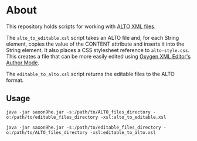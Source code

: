 # About
This repository holds scripts for working with [ALTO XML files](https://www.loc.gov/standards/alto/).

The `alto_to_editable.xsl` script takes an ALTO file and, for each String element, copies the value of the CONTENT attribute and inserts it into the String element. It also places a CSS stylesheet reference to `alto-style.css`. This creates a file that can be more easily edited using [Oxygen XML Editor's Author Mode](https://www.oxygenxml.com/doc/versions/21.0/ug-editor/topics/editing-xml-documents-author.html).

The `editable_to_alto.xsl` script returns the editable files to the ALTO format.

## Usage
`java -jar saxon9he.jar -s:/path/to/ALTO_files_directory -o:/path/to/editable_files_directory -xsl:alto_to_editable.xsl`

`java -jar saxon9he.jar -s:/path/to/editable_files_directory -o:/path/to/ALTO_files_directory -xsl:editable_to_alto.xsl`
